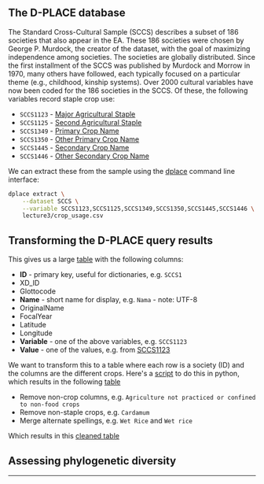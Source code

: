 The D-PLACE database
--------------------

The Standard Cross-Cultural Sample (SCCS) describes a subset of 186 societies that also 
appear in the EA. These 186 societies were chosen by George P. Murdock, the creator of 
the dataset, with the goal of maximizing independence among societies. The societies are 
globally distributed. Since the first installment of the SCCS was published by Murdock 
and Morrow in 1970, many others have followed, each typically focused on a particular 
theme (e.g., childhood, kinship systems). Over 2000 cultural variables have now been 
coded for the 186 societies in the SCCS. Of these, the following variables record staple
crop use:

- `SCCS1123` - [Major Agricultural Staple][SCCS1123]
- `SCCS1125` - [Second Agricultural Staple][SCCS1125]
- `SCCS1349` - [Primary Crop Name][SCCS1349]
- `SCCS1350` - [Other Primary Crop Name][SCCS1350]
- `SCCS1445` - [Secondary Crop Name][SCCS1445]
- `SCCS1446` - [Other Secondary Crop Name][SCCS1446]

We can extract these from the sample using the [dplace](https://github.com/D-PLACE/dplace-data)
command line interface:

```bash
dplace extract \
	--dataset SCCS \
	--variable SCCS1123,SCCS1125,SCCS1349,SCCS1350,SCCS1445,SCCS1446 \
	lecture3/crop_usage.csv
```

Transforming the D-PLACE query results
--------------------------------------

This gives us a large [table](lecture3/crop_usage.csv) with the following columns:

- **ID** - primary key, useful for dictionaries, e.g. `SCCS1`
- XD_ID
- Glottocode
- **Name** - short name for display, e.g. `Nama` - note: UTF-8
- OriginalName
- FocalYear
- Latitude
- Longitude
- **Variable** - one of the above variables, e.g. `SCCS1123`
- **Value** - one of the values, e.g. from [SCCS1123](lecture3/SCCS1123.csv)

We want to transform this to a table where each row is a society (ID) and the columns
are the different crops. Here's a [script](lecture3/transform.py) to do this in python,
which results in the following [table](lecture3/checklist.csv)

- Remove non-crop columns, e.g. `Agriculture not practiced or confined to non-food crops`
- Remove non-staple crops, e.g. `Cardamum`
- Merge alternate spellings, e.g. `Wet Rice` and `Wet rice`

Which results in this [cleaned table](lecture3/checklist-cleaned.csv)

Assessing phylogenetic diversity
--------------------------------


----
[SCCS1123]: lecture3/SCCS-variables.md#SCCS1123
[SCCS1125]: lecture3/SCCS-variables.md#SCCS1125
[SCCS1349]: lecture3/SCCS-variables.md#SCCS1349
[SCCS1350]: lecture3/SCCS-variables.md#SCCS1350
[SCCS1445]: lecture3/SCCS-variables.md#SCCS1445
[SCCS1446]: lecture3/SCCS-variables.md#SCCS1446